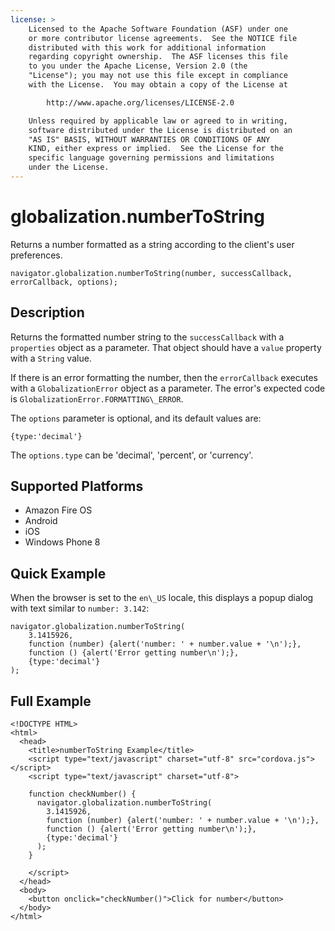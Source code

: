 ```yaml
---
license: >
    Licensed to the Apache Software Foundation (ASF) under one
    or more contributor license agreements.  See the NOTICE file
    distributed with this work for additional information
    regarding copyright ownership.  The ASF licenses this file
    to you under the Apache License, Version 2.0 (the
    "License"); you may not use this file except in compliance
    with the License.  You may obtain a copy of the License at

        http://www.apache.org/licenses/LICENSE-2.0

    Unless required by applicable law or agreed to in writing,
    software distributed under the License is distributed on an
    "AS IS" BASIS, WITHOUT WARRANTIES OR CONDITIONS OF ANY
    KIND, either express or implied.  See the License for the
    specific language governing permissions and limitations
    under the License.
---
```


# globalization.numberToString

Returns a number formatted as a string according to the client's user preferences.

    navigator.globalization.numberToString(number, successCallback, errorCallback, options);

## Description

Returns the formatted number string to the `successCallback` with a
`properties` object as a parameter. That object should have a `value`
property with a `String` value.

If there is an error formatting the number, then the `errorCallback`
executes with a `GlobalizationError` object as a parameter. The
error's expected code is `GlobalizationError.FORMATTING\_ERROR`.

The `options` parameter is optional, and its default values are:

    {type:'decimal'}

The `options.type` can be 'decimal', 'percent', or 'currency'.

## Supported Platforms

- Amazon Fire OS
- Android
- iOS
- Windows Phone 8

## Quick Example

When the browser is set to the `en\_US` locale, this displays a popup
dialog with text similar to `number: 3.142`:

    navigator.globalization.numberToString(
        3.1415926,
        function (number) {alert('number: ' + number.value + '\n');},
        function () {alert('Error getting number\n');},
        {type:'decimal'}
    );

## Full Example

    <!DOCTYPE HTML>
    <html>
      <head>
        <title>numberToString Example</title>
        <script type="text/javascript" charset="utf-8" src="cordova.js"></script>
        <script type="text/javascript" charset="utf-8">

        function checkNumber() {
          navigator.globalization.numberToString(
            3.1415926,
            function (number) {alert('number: ' + number.value + '\n');},
            function () {alert('Error getting number\n');},
            {type:'decimal'}
          );
        }

        </script>
      </head>
      <body>
        <button onclick="checkNumber()">Click for number</button>
      </body>
    </html>

